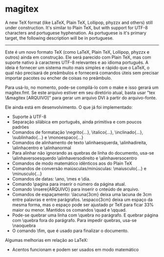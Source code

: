 # magitex

A new TeX format (like LaTeX, Plain TeX, Lollipop, phyzzx and others) still under construction. It's similar to Plain TeX, but with support for UTF-8 characters and portuguese hyphenation. As portuguese is it's primary target, the following description will be in portuguese.

-----

Este é um novo formato TeX (como LaTeX, Plain TeX, Lollipop, phyzzx e outros) ainda em construção. Ele será parecido com Plain TeX, mas com suporte nativo à caracteres UTF-8 relevantes e ao idioma português. A ideia é fornecer um sistema muito mais simples e rápido que o LaTeX, o qual não precisará de preâmbulos e fornecerá comandos úteis sem precisar importar pacotes ou encher de coisas no preâmbulo.

Para usá-lo, no momento, pode-se compilá-lo com o make e isso gerará um magitex.fmt. Se este arquivo estiver em seu diretório atual, basta usar "tex \\&magitex [ARQUIVO]" para gerar um arquivo DVI à partir do arquivo-fonte. 

Ele ainda está em desenvolvimento. O que já foi implementado:

* Suporte à UTF-8
* Separação silábica em português, ainda primitiva e com poucos padrões
* Comandos de formatação \negrito{...}, \italico{...}, \inclinado{...}, \sublinhado{...} e \monoespaco{...}
* Comandos de alinhamento de texto \alinhaesquerda, \alinhadireita, \alinhacentro e \alinhanormal
* Para alinhar não ignorando as quebras de linha do documento, usa-se \alinhaversoesquerdo \alinhaversodireito e \alinhaversocentro
* Comandos de modo matemático idênticos aos do Plain TeX
* Comandos de conversão maiúsculas/minúsculas: \maiusculo{...} e \minusculo{...}
* Comandos de datas: \ano, \mes e \dia.
* Comando \pagina para inserir o número da página atual.
* Comando \insere{ARQUIVO} para inserir o cnteúdo de arquivo.
* Comandos de espaçamento: \lacuna{3cm} deixa uma lacuna de 3cm entre palavras e entre parágrafos. \espaco{3cm} deixa um espaço da mesma forma, mas o espaço pode ser ajustado pr TeX para ficar 33% maior ou menor. Mantidos os comandos \quad e \qquad.
* Pode-se quebrar uma linha com \quebra no parágrafo. E quebrar página com \quebra fora do parágrafo. Para impedir quebras, usa-se \naoquebra
* O comando \fim, que é usado para finalizar o documento.

Algumas melhorias em relação ao LaTeX:

* Acentos funcionam e podem ser usados em modo matemático